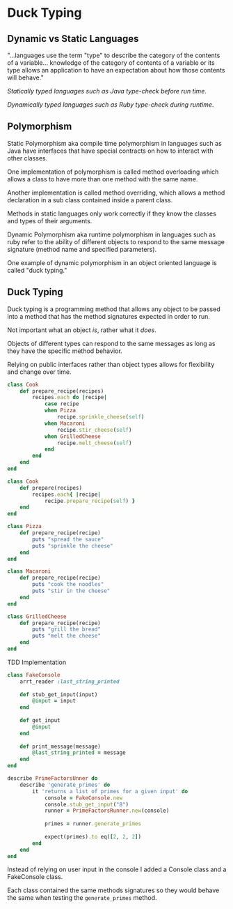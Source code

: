 # Duck Typing

## Dynamic vs Static Languages

"...languages use the term "type" to describe the category of the contents of a variable... knowledge of the category of contents of a variable or its type allows an application to have an expectation about how those contents will behave."

*Statically typed languages such as Java type-check before run time*.

*Dynamically typed languages such as Ruby type-check during runtime*.

## Polymorphism

Static Polymorphism aka compile time polymorphism in languages such as Java have interfaces that have special contracts on how to interact with other classes.

One implementation of polymorphism is called method overloading which allows a class to have more than one method with the same name.

Another implementation is called method overriding, which allows a method declaration in a sub class contained inside a parent class.

Methods in static languages only work correctly if they know the classes and types of their arguments.

Dynamic Polymorphism aka runtime polymorphism in languages such as ruby refer to the ability of different objects to respond to the same message signature (method name and specified parameters).

One example of dynamic polymorphism in an object oriented language is called "duck typing."

## Duck Typing

Duck typing is a programming method that allows any object to be passed into a method that has the method signatures expected in order to run.

Not important what an object *is*, rather what it *does*.

Objects of different types can respond to the same messages as long as they have the specific method behavior.

Relying on public interfaces rather than object types allows for flexibility and change over time.

```rb
class Cook
    def prepare_recipe(recipes)
        recipes.each do |recipe|
            case recipe
            when Pizza
                recipe.sprinkle_cheese(self)
            when Macaroni
                recipe.stir_cheese(self)
            when GrilledCheese
                recipe.melt_cheese(self)
            end
        end
    end
end
```

```rb
class Cook
    def prepare(recipes)
        recipes.each{ |recipe|
            recipe.prepare_recipe(self) }
    end
end

class Pizza
    def prepare_recipe(recipe)
        puts "spread the sauce"
        puts "sprinkle the cheese"
    end
end

class Macaroni
    def prepare_recipe(recipe)
        puts "cook the noodles"
        puts "stir in the cheese"
    end
end

class GrilledCheese
    def prepare_recipe(recipe)
        puts "grill the bread"
        puts "melt the cheese"
    end
end
```

TDD Implementation

```rb
class FakeConsole
    arrt_reader :last_string_printed
    
    def stub_get_input(input)
        @input = input
    end
    
    def get_input
        @input
    end
    
    def print_message(message)
        @last_string_printed = message
    end
end

describe PrimeFactorsUnner do
    describe 'generate_primes' do
        it 'returns a list of primes for a given input' do
            console = FakeConsole.new
            console.stub_get_input("8")
            runner = PrimeFactorsRunner.new(console)
            
            primes = runner.generate_primes
            
            expect(primes).to eq([2, 2, 2])
        end
    end
end
```
Instead of relying on user input in the console I added a Console class and a FakeConsole class.

Each class contained the same methods signatures so they would behave the same when testing the `generate_primes` method.
